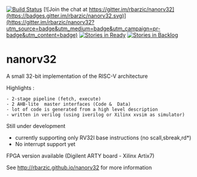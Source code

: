 
[![Build Status](https://travis-ci.org/rbarzic/nanorv32.svg?branch=master)](https://travis-ci.org/rbarzic/nanorv32)
[![Join the chat at https://gitter.im/rbarzic/nanorv32](https://badges.gitter.im/rbarzic/nanorv32.svg)](https://gitter.im/rbarzic/nanorv32?utm_source=badge&utm_medium=badge&utm_campaign=pr-badge&utm_content=badge)
[![Stories in Ready](https://badge.waffle.io/rbarzic/nanorv32.png?label=Ready&title=Ready)](https://waffle.io/rbarzic/nanorv32)
[![Stories in Backlog](https://badge.waffle.io/rbarzic/nanorv32.png?label=Backlog&title=Backlog)](https://waffle.io/rbarzic/nanorv32)

# nanorv32


A small 32-bit implementation of the RISC-V architecture

Highlights :

    - 2-stage pipeline (fetch, execute)
    - 2 AHB-lite  master interfaces (Code &  Data)
    - lot of code is generated from a high level description
    - written in verilog (using iverilog or Xilinx xvsim as simulator)

Still under development

  - currently supporting only RV32I base instructions (no scall,sbreak,rd*)
  - No interrupt support yet

FPGA version available (Digilent ARTY board - Xilinx Artix7)


See http://rbarzic.github.io/nanorv32 for more information
